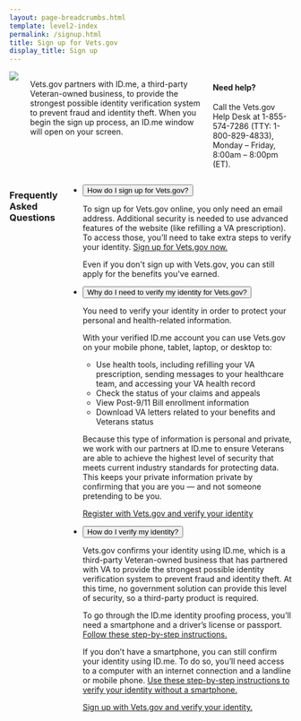 ```yaml
---
layout: page-breadcrumbs.html
template: level2-index
permalink: /signup.html
title: Sign up for Vets.gov
display_title: Sign up
---
```


<div class="main home" role="main">
  <div class="section main-menu">
    <div class="row">
      <div class="small-12 columns">
        <img src="//placehold.it/300x100"></img>
        <p>
          Vets.gov partners with ID.me, a third-party Veteran-owned business, to provide the strongest possible identity verification system to prevent fraud and identity theft. When you begin the sign up process, an ID.me window will open on your screen.
        </p>
        <div class="feature">
          <h4>Need help?</h4>
          <p>
            Call the Vets.gov Help Desk at 1-855-574-7286 (TTY: 1-800-829-4833), Monday – Friday, 8:00am – 8:00pm (ET).
          </p>
        </div>
      </div>
    </div>
    <div class="row">
      <div class="small-12 columns">
        <h3>Frequently Asked Questions</h3>
        <div class="usa-accordion">
          <ul class="usa-unstyled-list">
            <li>
              <button class="usa-button-unstyled usa-accordion-button" aria-controls="dbq1">How do I sign up for Vets.gov?</button>
              <div id="dbq1" class="usa-accordion-content">
                <p>To sign up for Vets.gov online, you only need an email address. Additional security is needed to use advanced features of the website (like refilling a VA prescription). To access those, you’ll need to take extra steps to verify your identity. <a href="#">Sign up for Vets.gov now.</a></p>
                <p>Even if you don't sign up with Vets.gov, you can still apply for the benefits you've earned.</p>
              </div>
            </li>
            <li>
              <button class="usa-button-unstyled usa-accordion-button" aria-controls="dbq2">
                Why do I need to verify my identity for Vets.gov?
              </button>
              <div id="dbq2" class="usa-accordion-content">
                <p>You need to verify your identity in order to protect your personal and health-related information.</p>
                <p>With your verified ID.me account you can use Vets.gov on your mobile phone, tablet, laptop, or desktop to:</p>
                <ul>
                  <li>Use health tools, including refilling your VA prescription, sending messages to your healthcare team, and accessing your VA health record</li>
                  <li>Check the status of your claims and appeals</li>
                  <li>View Post-9/11 Bill enrollment information</li>
                  <li>Download VA letters related to your benefits and Veterans status</li>
                </ul>
                <p>
                  Because this type of information is personal and private, we work with our partners at ID.me to ensure Veterans are able to achieve the highest level of security that meets current industry standards for protecting data. This keeps your private information private by confirming that you are you — and not someone pretending to be you.
                </p>
                <p><a href="#">Register with Vets.gov and verify your identity</a></p>
              </div>
            </li>
            <li>
              <button class="usa-button-unstyled usa-accordion-button" aria-controls="dbq3">
                How do I verify my identity?
              </button>
              <div id="dbq3" class="usa-accordion-content">
                <p>Vets.gov confirms your identity using ID.me, which is a third-party Veteran-owned business that has partnered with VA to provide the strongest possible identity verification system to prevent fraud and identity theft. At this time, no government solution can provide this level of security, so a third-party product is required.</p>
                <p>To go through the ID.me identity proofing process, you’ll need a smartphone and a driver’s license or passport. <a href="#">Follow these step-by-step instructions.</a></p>
                <p>
                  If you don’t have a smartphone, you can still confirm your identity using ID.me. To do so, you’ll need access to a computer with an internet connection and a landline or mobile phone. <a href="#">Use these step-by-step instructions to verify your identity without a smartphone.</a>
                </p>
                <p><a href="#">Sign up with Vets.gov and verify your identity.</a></p>
              </div>
            </li>
          </ul>
        </div>
      </div>
    </div>
  </div>
</div>

<script src="https://standards.usa.gov/assets/js/vendor/uswds.min.js" type="text/javascript"></script>

<!--- TODO: find a proper place to import USWDS JS for static pages -->
